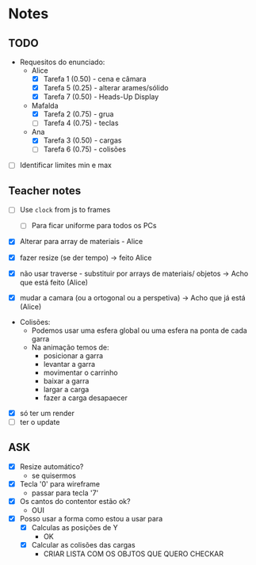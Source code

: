 # Notes

## TODO

- Requesitos do enunciado:
  - Alice
    - [x] Tarefa 1 (0.50) - cena e câmara
    - [X] Tarefa 5 (0.25) - alterar arames/sólido
    - [x] Tarefa 7 (0.50) - Heads-Up Display
  - Mafalda
    - [x] Tarefa 2 (0.75) - grua
    - [ ] Tarefa 4 (0.75) - teclas
  - Ana
    - [x] Tarefa 3 (0.50) - cargas
    - [ ] Tarefa 6 (0.75) - colisões
- [ ] Identificar limites min e max

## Teacher notes

- [ ] Use `clock` from js to frames
  - [ ] Para ficar uniforme para todos os PCs

- [X] Alterar para array de materiais  - Alice

- [X] fazer resize (se der tempo)   -> feito Alice

- [X] não usar traverse - substituir por arrays de materiais/ objetos   -> Acho que está feito (Alice)

- [X] mudar a camara (ou a ortogonal ou a perspetiva)     -> Acho que já está (Alice)

- Colisões:
  - Podemos usar uma esfera global ou uma esfera na ponta de cada garra
  - Na animação temos de:
    - posicionar a garra
    - levantar a garra
    - movimentar o carrinho
    - baixar a garra
    - largar a carga
    - fazer a carga desapaecer

- [X] só ter um render
- [ ] ter o update

## ASK

- [X] Resize automático?
  - se quisermos
- [X] Tecla '0' para wireframe
  - passar para tecla '7'
- [X] Os cantos do contentor estão ok?
  - OUI
- [X] Posso usar a forma como estou a usar para
  - [X] Calculas as posições de Y
    - OK
  - [X] Calcular as colisões das cargas
    - CRIAR LISTA COM OS OBJTOS QUE QUERO CHECKAR
